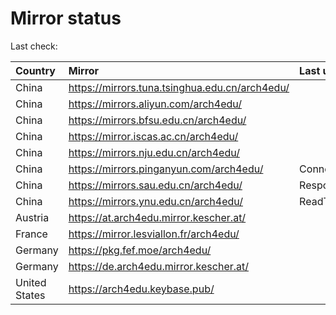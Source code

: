 <script src="./time.js"></script>
# Mirror status
Last check: <script type="text/javascript">localize(1669487086.0366554);</script>

|Country|Mirror|Last update|
|:------|:-----|:----------|
|China|https://mirrors.tuna.tsinghua.edu.cn/arch4edu/|<script type="text/javascript">localize(1669444503);</script>|
|China|https://mirrors.aliyun.com/arch4edu/|<script type="text/javascript">localize(1669358387);</script>|
|China|https://mirrors.bfsu.edu.cn/arch4edu/|<script type="text/javascript">localize(1669444503);</script>|
|China|https://mirror.iscas.ac.cn/arch4edu/|<script type="text/javascript">localize(1669444503);</script>|
|China|https://mirrors.nju.edu.cn/arch4edu/|<script type="text/javascript">localize(1669444503);</script>|
|China|https://mirrors.pinganyun.com/arch4edu/|ConnectTimeout|
|China|https://mirrors.sau.edu.cn/arch4edu/|Response 500|
|China|https://mirrors.ynu.edu.cn/arch4edu/|ReadTimeout|
|Austria|https://at.arch4edu.mirror.kescher.at/|<script type="text/javascript">localize(1669444503);</script>|
|France|https://mirror.lesviallon.fr/arch4edu/|<script type="text/javascript">localize(1669444503);</script>|
|Germany|https://pkg.fef.moe/arch4edu/|<script type="text/javascript">localize(1669444503);</script>|
|Germany|https://de.arch4edu.mirror.kescher.at/|<script type="text/javascript">localize(1669444503);</script>|
|United States|https://arch4edu.keybase.pub/|<script type="text/javascript">localize(1669444503);</script>|

<script src="./tablefilter/tablefilter.js"></script>
<script src="./table.js"></script>